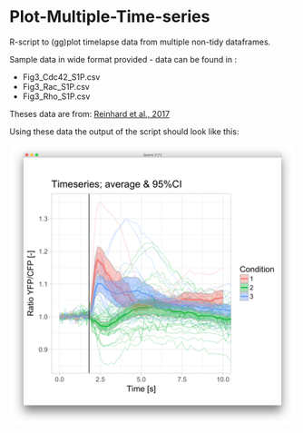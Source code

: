 # Plot-Multiple-Time-series

R-script to (gg)plot timelapse data from multiple non-tidy dataframes.

Sample data in wide format provided -  data can be found in :

* Fig3_Cdc42_S1P.csv
* Fig3_Rac_S1P.csv
* Fig3_Rho_S1P.csv


Theses data are from: [Reinhard et al., 2017](https://www.molbiolcell.org/doi/full/10.1091/mbc.e17-03-0136)

Using these data the output of the script should look like this:

![alt text](https://github.com/JoachimGoedhart/Plot-Multiple-Time-series/blob/master/Plot-Multiple-Time-series.png "Output")
